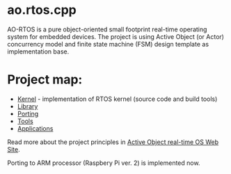 # ao.rtos.cpp
AO-RTOS is a pure object-oriented small footprint real-time operating system for embedded devices. The project is using Active Object (or Actor) concurrency model and finite state machine (FSM) design template as implementation base.

# Project map:
 - [Kernel](/Kernel/REARME.md) - implementation of RTOS kernel (source code and build tools)
 - [Library](/Library/README.md)
 - [Porting](/Porting/README.md)
 - [Tools](/Tools/README.md)
 - [Applications](/Applications/README.md)

Read more about the project principles in [Active Object real-time OS Web Site](http://krasnopolski.org/alpha/aortos.htm?ajax=github).

Porting to ARM processor (Raspbery Pi ver. 2) is implemented now.

